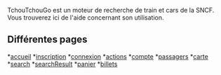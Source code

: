 

TchouTchouGo est un moteur de recherche de train et cars de la SNCF.
Vous trouverez ici de l'aide concernant son utilisation.

## Différentes pages

*[accueil](accueil.md)
*[inscription](signup.md)
*[connexion](login.md)
*[actions](actions_utilisateur.md)
*[compte](compte.md)
*[passagers](passagers.md)
*[carte](map.md)
*[search](search.md)
*[searchResult](searchResult.md)
*[panier](cart.md)
*[billets](tickets.md)
